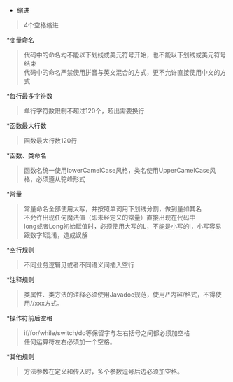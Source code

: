 * 缩进
>4个空格缩进
  
*变量命名
>代码中的命名均不能以下划线或美元符号开始，也不能以下划线或美元符号结束<br>
>代码中的命名严禁使用拼音与英文混合的方式，更不允许直接使用中文的方式
> 

*每行最多字符数
>单行字符数限制不超过120个，超出需要换行

*函数最大行数
>函数最大行数120行

*函数、类命名
>函数名统一使用lowerCamelCase风格，类名使用UpperCamelCase风格，必须遵从驼峰形式

*常量
>常量命名全部使用大写，并按照单词用下划线分割，做到量如其名<br>
>不允许出现任何魔法值（即未经定义的常量）直接出现在代码中<br>
>long或者Long初始赋值时，必须使用大写的L，不能是小写的l，小写容易跟数字1混淆，造成误解

*空行规则
>不同业务逻辑见或者不同语义间插入空行

*注释规则
>类属性、类方法的注释必须使用Javadoc规范，使用/*内容/格式，不得使用//xxx方式。<br>

*操作符前后空格
> if/for/while/switch/do等保留字与左右括号之间都必须加空格<br>
> 任何运算符左右必须加一个空格。

*其他规则
>方法参数在定义和传入时，多个参数逗号后边必须加空格。
